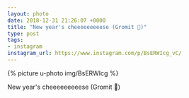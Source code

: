 ```yaml
---
layout: photo
date: 2018-12-31 21:26:07 +0000
title: "New year's cheeeeeeeeese (Gromit 😬)"
type: post
tags:
- instagram
instagram_url: https://www.instagram.com/p/BsERWIcg_vC/
---
```


{% picture u-photo img/BsERWIcg %}

New year's cheeeeeeeeese (Gromit 😬)
